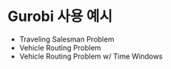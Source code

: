 # Gurobi 사용 예시

* Traveling Salesman Problem
* Vehicle Routing Problem
* Vehicle Routing Problem w/ Time Windows
